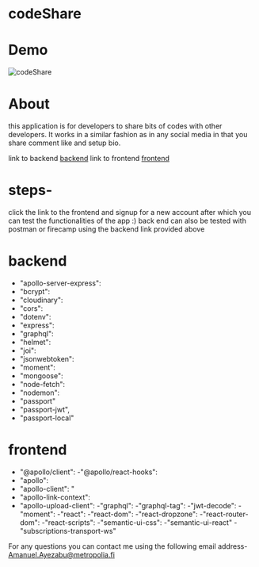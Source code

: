 # codeShare

# Demo

![codeShare](https://user-images.githubusercontent.com/44023180/202168897-14fa1998-bc02-4d76-b707-c3d369663abc.gif)


# About

this application is for developers to share bits of codes with other developers.
It works in a similar fashion as in any social media in that you share comment like and setup bio.

link to backend [backend](https://code-share-apollo-server.herokuapp.com/)
link to frontend [frontend](https://code-bits-share.netlify.app/login)

# steps-

click the link to the frontend and signup for a new account after which you can test the functionalities of the app :)
back end can also be tested with postman or firecamp using the backend link provided above

# backend

- "apollo-server-express":
- "bcrypt":
- "cloudinary":
- "cors":
- "dotenv":
- "express":
- "graphql":
- "helmet":
- "joi":
- "jsonwebtoken":
- "moment":
- "mongoose":
- "node-fetch":
- "nodemon":
- "passport"
- "passport-jwt",
- "passport-local"

# frontend

- "@apollo/client":
  -"@apollo/react-hooks":
- "apollo":
- "apollo-client": "
- "apollo-link-context":
- "apollo-upload-client":
  -"graphql":
  -"graphql-tag":
  -"jwt-decode":
  -"moment":
  -"react":
  -"react-dom":
  -"react-dropzone":
  -"react-router-dom":
  -"react-scripts":
  -"semantic-ui-css":
  -"semantic-ui-react"
  -"subscriptions-transport-ws"

For any questions you can contact me using the following email address- Amanuel.Ayezabu@metropolia.fi
